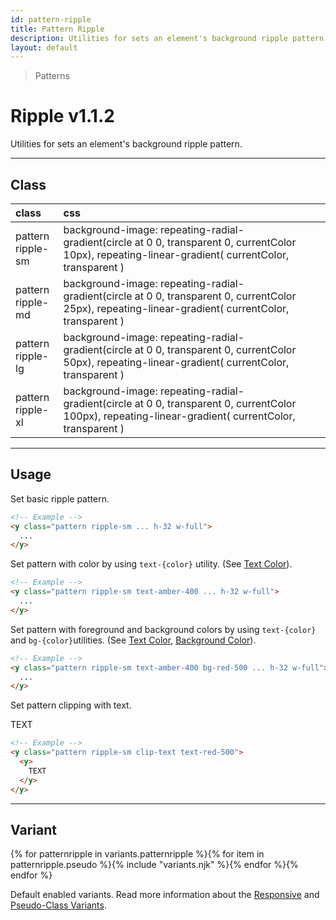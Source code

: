 ```yaml
---
id: pattern-ripple
title: Pattern Ripple
description: Utilities for sets an element's background ripple pattern.
layout: default
---
```


> Patterns

# Ripple <span class="ml-1 px-2 py-1 text-sm text-gray-600 (dark)text-charcoal-100 bg-gray-300 (dark)bg-gray-600">v1.1.2</span>

Utilities for sets an element's background ripple pattern.

---

## Class

| <span class="px-3 py-1 text-white (dark)text-charcoal-100 bg-charcoal-100 (dark)bg-gray-600 rounded-full">class</span> | <span class="px-3 py-1 text-white (dark)text-charcoal-100 bg-charcoal-100 (dark)bg-gray-600 rounded-full">css</span> | |
|:--|:--|:-:|
| pattern <br> ripple-sm | background-image: repeating-radial-gradient(circle at 0 0, transparent 0, currentColor 10px), repeating-linear-gradient( currentColor, transparent ) | <y class="pattern ripple-sm w-32 h-56"></y> |
| pattern <br> ripple-md | background-image: repeating-radial-gradient(circle at 0 0, transparent 0, currentColor 25px), repeating-linear-gradient( currentColor, transparent ) | <y class="pattern ripple-md w-32 h-56"></y> |
| pattern <br> ripple-lg | background-image: repeating-radial-gradient(circle at 0 0, transparent 0, currentColor 50px), repeating-linear-gradient( currentColor, transparent ) | <y class="pattern ripple-lg w-32 h-56"></y> |
| pattern <br> ripple-xl | background-image: repeating-radial-gradient(circle at 0 0, transparent 0, currentColor 100px), repeating-linear-gradient( currentColor, transparent ) | <y class="pattern ripple-xl w-32 h-56"></y> |

---

## Usage

Set basic ripple pattern.

<y class="px-4 my-2 mx-auto w-56">
  <y class="pattern ripple-sm h-32"></y>
</y>


```html
<!-- Example -->
<y class="pattern ripple-sm ... h-32 w-full">
  ...
</y>
```

Set pattern with color by using `text-{color}` utility. (See [Text Color](/text-color/)).

<y class="px-4 my-2 mx-auto w-56">
  <y class="pattern ripple-sm h-32 text-amber-400"></y>
</y>


```html
<!-- Example -->
<y class="pattern ripple-sm text-amber-400 ... h-32 w-full">
  ...
</y>
```

Set pattern with foreground and background colors by using `text-{color}` and `bg-{color}`utilities. (See [Text Color](/text-color/), [Background Color](/background-color/)).

<y class="px-4 my-2 mx-auto w-56">
  <y class="pattern ripple-sm h-32 text-amber-400 bg-red-500"></y>
</y>


```html
<!-- Example -->
<y class="pattern ripple-sm text-amber-400 bg-red-500 ... h-32 w-full">
  ...
</y>
```

Set pattern clipping with text.

<y class="px-4 my-2 mx-auto w-64">
  <y class="pattern ripple-sm clip-text text-red-500">
    <y class="text-8xl font-bold">
      TEXT
    </y>
  </y>
</y>

```html
<!-- Example -->
<y class="pattern ripple-sm clip-text text-red-500">
  <y>
    TEXT
  </y>
</y>
```

---

## Variant

<y class="flex flex-gap-2 flex-wrap justify-start items-center">{% for patternripple in variants.patternripple %}{% for item in patternripple.pseudo %}{% include "variants.njk" %}{% endfor %}{% endfor %}</y>

Default enabled variants. Read more information about the [Responsive](/responsive) and [Pseudo-Class Variants](/pseudo-class-variants/).

